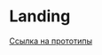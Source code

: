 # Landing
[Ссылка на прототипы](https://www.figma.com/file/4KieWa2k4od3txWPF5FgXQ/Untitled?type=design&node-id=0%3A1&mode=design&t=k2EGub9a7HxRYGpa-1)